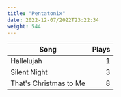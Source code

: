 ```yaml
---
title: "Pentatonix"
date: 2022-12-07/2022T23:22:34
weight: 544
---
```




 Song | Plays 
----- | -----:
Hallelujah | 1
Silent Night | 3
That's Christmas to Me | 8
